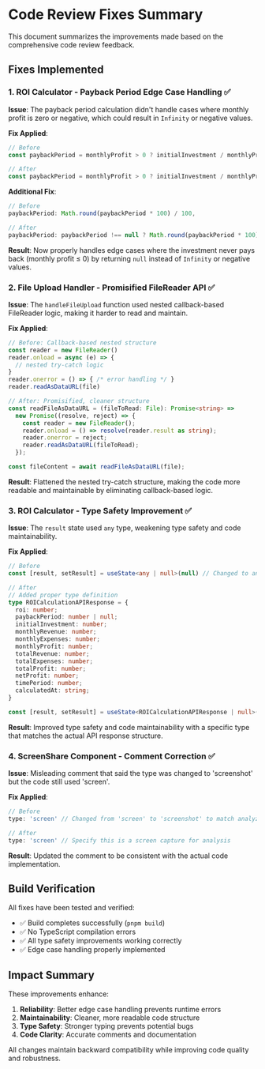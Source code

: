 # Code Review Fixes Summary

This document summarizes the improvements made based on the comprehensive code review feedback.

## Fixes Implemented

### 1. ROI Calculator - Payback Period Edge Case Handling ✅

**Issue**: The payback period calculation didn't handle cases where monthly profit is zero or negative, which could result in `Infinity` or negative values.

**Fix Applied**:
```typescript
// Before
const paybackPeriod = monthlyProfit > 0 ? initialInvestment / monthlyProfit : Infinity

// After  
const paybackPeriod = monthlyProfit > 0 ? initialInvestment / monthlyProfit : null
```

**Additional Fix**:
```typescript
// Before
paybackPeriod: Math.round(paybackPeriod * 100) / 100,

// After
paybackPeriod: paybackPeriod !== null ? Math.round(paybackPeriod * 100) / 100 : null,
```

**Result**: Now properly handles edge cases where the investment never pays back (monthly profit ≤ 0) by returning `null` instead of `Infinity` or negative values.

### 2. File Upload Handler - Promisified FileReader API ✅

**Issue**: The `handleFileUpload` function used nested callback-based FileReader logic, making it harder to read and maintain.

**Fix Applied**:
```typescript
// Before: Callback-based nested structure
const reader = new FileReader()
reader.onload = async (e) => {
  // nested try-catch logic
}
reader.onerror = () => { /* error handling */ }
reader.readAsDataURL(file)

// After: Promisified, cleaner structure
const readFileAsDataURL = (fileToRead: File): Promise<string> =>
  new Promise((resolve, reject) => {
    const reader = new FileReader();
    reader.onload = () => resolve(reader.result as string);
    reader.onerror = reject;
    reader.readAsDataURL(fileToRead);
  });

const fileContent = await readFileAsDataURL(file);
```

**Result**: Flattened the nested try-catch structure, making the code more readable and maintainable by eliminating callback-based logic.

### 3. ROI Calculator - Type Safety Improvement ✅

**Issue**: The `result` state used `any` type, weakening type safety and code maintainability.

**Fix Applied**:
```typescript
// Before
const [result, setResult] = useState<any | null>(null) // Changed to any since API response doesn't match ROICalculationResult

// After
// Added proper type definition
type ROICalculationAPIResponse = {
  roi: number;
  paybackPeriod: number | null;
  initialInvestment: number;
  monthlyRevenue: number;
  monthlyExpenses: number;
  monthlyProfit: number;
  totalRevenue: number;
  totalExpenses: number;
  totalProfit: number;
  netProfit: number;
  timePeriod: number;
  calculatedAt: string;
}

const [result, setResult] = useState<ROICalculationAPIResponse | null>(null)
```

**Result**: Improved type safety and code maintainability with a specific type that matches the actual API response structure.

### 4. ScreenShare Component - Comment Correction ✅

**Issue**: Misleading comment that said the type was changed to 'screenshot' but the code still used 'screen'.

**Fix Applied**:
```typescript
// Before
type: 'screen' // Changed from 'screen' to 'screenshot' to match analyze-image API

// After
type: 'screen' // Specify this is a screen capture for analysis
```

**Result**: Updated the comment to be consistent with the actual code implementation.

## Build Verification

All fixes have been tested and verified:
- ✅ Build completes successfully (`pnpm build`)
- ✅ No TypeScript compilation errors
- ✅ All type safety improvements working correctly
- ✅ Edge case handling properly implemented

## Impact Summary

These improvements enhance:

1. **Reliability**: Better edge case handling prevents runtime errors
2. **Maintainability**: Cleaner, more readable code structure
3. **Type Safety**: Stronger typing prevents potential bugs
4. **Code Clarity**: Accurate comments and documentation

All changes maintain backward compatibility while improving code quality and robustness.